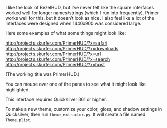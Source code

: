 I like the look of BezelHUD, but I’ve never felt like the square interfaces worked well for longer names/strings (which I run into frequently). Primer works well for this, but it doesn’t look as nice. I also feel like a lot of the interfaces were designed when 1440x900 was considered large.

Here some examples of what some things might look like:

http://projects.skurfer.com/PrimerHUD/?x=safari  
http://projects.skurfer.com/PrimerHUD/?x=downloads  
http://projects.skurfer.com/PrimerHUD/?x=url  
http://projects.skurfer.com/PrimerHUD/?x=search  
http://projects.skurfer.com/PrimerHUD/?x=host

(The working title was PrimerHUD.)

You can mouse over one of the panes to see what it might look like highlighted.

This interface requires Quicksilver ß61 or higher.

To make a new theme, customize your color, gloss, and shadow settings in Quicksilver, then run `theme_extractor.py`. It will create a file named `Theme.plist`.
